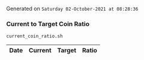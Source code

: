Generated on `Saturday 02-October-2021 at 08:28:36`

### Current to Target Coin Ratio
`current_coin_ratio.sh`

Date|Current|Target|Ratio
---|---|---|---
